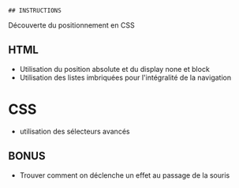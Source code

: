     ## INSTRUCTIONS
Découverte du positionnement en CSS

## HTML
- Utilisation du position absolute et du display none et block
- Utilisation des listes imbriquées pour l'intégralité de la navigation

# CSS
- utilisation des sélecteurs avancés

## BONUS
- Trouver comment on déclenche un effet au passage de la souris

